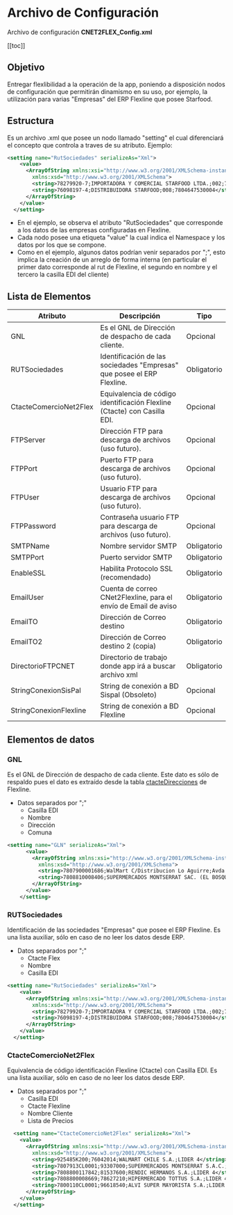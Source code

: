 # Archivo de Configuración
Archivo de configuración **CNET2FLEX_Config.xml**

[[toc]]

## Objetivo
Entregar flexlibilidad a la operación de la app, poniendo a disposición nodos de configuración que permitirán dinamismo en su uso, por ejemplo, la utilización para varias "Empresas" del ERP Flexline que posee Starfood.

## Estructura
Es un archivo .xml que posee un nodo llamado "setting" el cual diferenciará el concepto que controla a traves de su atributo.  Ejemplo:

```xml {1,5-6}
<setting name="RutSociedades" serializeAs="Xml">
    <value>
      <ArrayOfString xmlns:xsi="http://www.w3.org/2001/XMLSchema-instance"
        xmlns:xsd="http://www.w3.org/2001/XMLSchema">
        <string>78279920-7;IMPORTADORA Y COMERCIAL STARFOOD LTDA.;002;7801434CL0001</string>
        <string>76098197-4;DISTRIBUIDORA STARFOOD;008;7804647530004</string>
      </ArrayOfString>
    </value>
  </setting>
```


- En el ejemplo, se observa el atributo "RutSociedades" que corresponde a los datos de las empresas configuradas en Flexline.  
- Cada nodo posee una etiqueta "value" la cual indica el Namespace y los datos por los que se compone.
- Como en el ejemplo, algunos datos podrían venir separados por ";", esto implica la creación de un arreglo de forma interna (en particular el primer dato corresponde al rut de Flexline, el segundo en nombre y el tercero la casilla EDI del cliente)

## Lista de Elementos

|Atributo| Descripción| Tipo | 
|--|--|--| 
| GNL | Es el GNL de Dirección de despacho de cada cliente. | Opcional| 
| RUTSociedades | Identificación de las sociedades "Empresas" que  posee el ERP Flexline. | Obligatorio| 
| CtacteComercioNet2Flex | Equivalencia de código identificación  Flexline (Ctacte) con Casilla EDI. | Opcional| 
| FTPServer | Dirección FTP para descarga de archivos (uso futuro). | Opcional| 
| FTPPort | Puerto FTP para descarga de archivos (uso futuro). | Opcional| 
| FTPUser | Usuario FTP para descarga de archivos (uso futuro). | Opcional| 
| FTPPassword | Contraseña usuario FTP para descarga de archivos (uso futuro). | Opcional| 
| SMTPName | Nombre servidor SMTP | Obligatorio| 
| SMTPPort | Puerto servidor SMTP | Obligatorio| 
| EnableSSL | Habilita Protocolo SSL (recomendado) | Obligatorio| 
| EmailUser | Cuenta de correo CNet2Flexline, para el envío de Email de aviso | Obligatorio| 
| EmailTO | Dirección de Correo destino | Obligatorio| 
| EmailTO2 | Dirección de Correo destino 2 (copia) | Obligatorio| 
| DirectorioFTPCNET | Directorio de trabajo donde app irá a buscar archivo xml | Obligatorio| 
| StringConexionSisPal | String de conexión a BD Sispal (Obsoleto) | Opcional| 
| StringConexionFlexline | String de conexión a BD Flexline  | Opcional| 





## Elementos de datos

### GNL
Es el GNL de Dirección de despacho de cada cliente.  Este dato es sólo de respaldo pues el dato es extraído desde la tabla [ctacteDirecciones](./proceso.md#direcciones-de-despacho) de Flexline.  
    
- Datos separados por ";" 
    - Casilla EDI 
    - Nombre 
    - Dirección 
    - Comuna

```xml {1,5-6}
<setting name="GLN" serializeAs="Xml">
      <value>
        <ArrayOfString xmlns:xsi="http://www.w3.org/2001/XMLSchema-instance"
          xmlns:xsd="http://www.w3.org/2001/XMLSchema">
          <string>7807900001686;WalMart C/Distribucion Lo Aguirre;Avda Los Vientos 2055;SANTIAGO</string>
          <string>7808810008406;SUPERMERCADOS MONTSERRAT SAC. (EL BOSQUE); JOSE MIGUEL CARRERA 13125;EL BOSQUE</string>
        </ArrayOfString>
      </value>
    </setting>  
```

### RUTSociedades 
Identificación de las sociedades "Empresas" que posee el ERP Flexline. Es una lista auxiliar, sólo en caso de no leer los datos desde ERP.
    
- Datos separados por ";" 
    - Ctacte Flex
    - Nombre
    - Casilla EDI

```xml {1,5-6}
<setting name="RutSociedades" serializeAs="Xml">
    <value>
      <ArrayOfString xmlns:xsi="http://www.w3.org/2001/XMLSchema-instance"
        xmlns:xsd="http://www.w3.org/2001/XMLSchema">
        <string>78279920-7;IMPORTADORA Y COMERCIAL STARFOOD LTDA.;002;7801434CL0001</string>
        <string>76098197-4;DISTRIBUIDORA STARFOOD;008;7804647530004</string>
      </ArrayOfString>
    </value>
  </setting>
```

### CtacteComercioNet2Flex 
Equivalencia de código identificación Flexline (Ctacte) con Casilla EDI. Es una lista auxiliar, sólo en caso de no leer los datos desde ERP.

- Datos separados por ";" 
    - Casilla EDI
    - Ctacte Flexline
    - Nombre Cliente
    - Lista de Precios

```xml {1,5-9}
  <setting name="CtacteComercioNet2Flex" serializeAs="Xml">
    <value>
      <ArrayOfString xmlns:xsi="http://www.w3.org/2001/XMLSchema-instance"
        xmlns:xsd="http://www.w3.org/2001/XMLSchema">
        <string>925485K200;76042014;WALMART CHILE S.A.;LIDER 4</string>
        <string>7807913CL0001;93307000;SUPERMERCADOS MONTSERRAT S.A.C.;LIDER 4</string>
        <string>7808800117842;81537600;RENDIC HERMANOS S.A.;LIDER 4</string>
        <string>7808800008669;78627210;HIPERMERCADO TOTTUS S.A.;LIDER 4</string>
        <string>7800110CL0001;96618540;ALVI SUPER MAYORISTA S.A.;LIDER 4</string>
      </ArrayOfString>
    </value>
  </setting>
```

